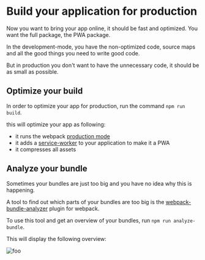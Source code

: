 # Build your application for production

Now you want to bring your app online, it should be fast and optimized.
You want the full package, the PWA package.

In the development-mode, you have the non-optimized code,
source maps and all the good things you need to write good code.

But in production you don't want to have the unnecessary code, it should
be as small as possible.

## Optimize your build

In order to optimize your app for production, run the command `npm run build`.

this will optimize your app as following:

- it runs the webpack [production mode](https://webpack.js.org/guides/production/)
- it adds a [service-worker](https://github.com/oliviertassinari/serviceworker-webpack-plugin) to your application to make it a PWA
- it compresses all assets

## Analyze your bundle

Sometimes your bundles are just too big and you have no idea why this is happening.

A tool to find out which parts of your bundles are too big is the [webpack-bundle-analyzer](https://github.com/webpack-contrib/webpack-bundle-analyzer) plugin for webpack.

To use this tool and get an overview of your bundles, run `npm run analyze-bundle`.

This will display the following overview:

<img :src="$withBase('/analyzer.png')" alt="foo">
